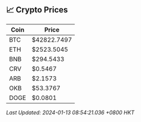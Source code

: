 ## 📈 Crypto Prices

| Coin | Price |
| ---- | ----- |
| BTC | $42822.7497 |
| ETH | $2523.5045 |
| BNB | $294.5433 |
| CRV | $0.5467 |
| ARB | $2.1573 |
| OKB | $53.3767 |
| DOGE | $0.0801 |

_Last Updated: 2024-01-13 08:54:21.036 +0800 HKT_